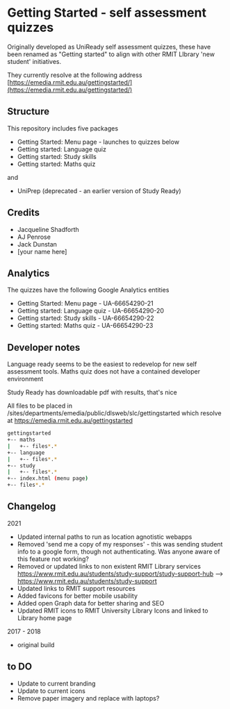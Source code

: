 # Getting Started - self assessment quizzes

Originally developed as UniReady self assessment quizzes, these have been renamed as "Getting started" to align with other RMIT LIbrary 'new student' initiatives.

They currently resolve at the following address [https://emedia.rmit.edu.au/gettingstarted/](https://emedia.rmit.edu.au/gettingstarted/)

## Structure

This repository includes five packages

* Getting Started: Menu page - launches to quizzes below 
* Getting started: Language quiz
* Getting started: Study skills
* Getting started: Maths quiz

and 

* UniPrep (deprecated - an earlier version of Study Ready)

## Credits

* Jacqueline Shadforth
* AJ Penrose
* Jack Dunstan
* [your name here]

## Analytics

The quizzes have the following Google Analytics entities

* Getting Started: Menu page - UA-66654290-21
* Getting started: Language quiz - UA-66654290-20
* Getting started: Study skills - UA-66654290-22
* Getting started: Maths quiz - UA-66654290-23

## Developer notes

Language ready seems to be the easiest to redevelop for new self assessment tools.
Maths quiz does not have a contained developer environment

Study Ready has downloadable pdf with results, that's nice

All files to be placed in  
/sites/departments/emedia/public/dlsweb/slc/gettingstarted
which resolve at
https://emedia.rmit.edu.au/gettingstarted

```bash
gettingstarted
+-- maths
|   +-- files*.*
+-- language
|   +-- files*.*
+-- study
|   +-- files*.*
+-- index.html (menu page)
+-- files*.*
```

## Changelog

2021

* Updated internal paths to run as location agnotistic webapps
* Removed 'send me a copy of my responses' - this was sending student info to a google form, though not authenticating. Was anyone aware of this feature not working?
* Removed or updated links to non existent RMIT Library services
    https://www.rmit.edu.au/students/study-support/study-support-hub --> https://www.rmit.edu.au/students/study-support
* Updated links to RMIT support resources
* Added favicons for better mobile usability
* Added open Graph data for better sharing and SEO
* Updated RMIT icons to RMIT University Library Icons and linked to Library home page

2017 - 2018

* original build

## to DO

* Update to current branding
* Update to current icons
* Remove paper imagery and replace with laptops? 





